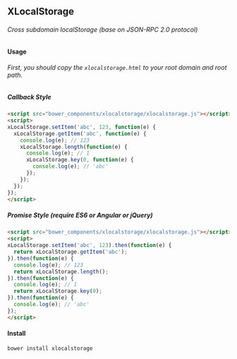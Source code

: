 ## XLocalStorage

###### Cross subdomain localStorage (base on JSON-RPC 2.0 protocol)

#### Usage

###### First, you should copy the `xlocalstorage.html` to your root domain and root path.

##### Callback Style

```html
<script src="bower_components/xlocalstorage/xlocalstorage.js"></script>
<script>
xLocalStorage.setItem('abc', 123, function(e) {
  xLocalStorage.getItem('abc', function(e) {
    console.log(e); // 123
    xLocalStorage.length(function(e) {
      console.log(e); // 1
      xLocalStorage.key(0, function(e) {
        console.log(e); // 'abc'
      });
    });
  });
});
</script>
```

##### Promise Style (require ES6 or Angular or jQuery)

```html
<script src="bower_components/xlocalstorage/xlocalstorage.js"></script>
<script>
xLocalStorage.setItem('abc', 123).then(function(e) {
  return xLocalStorage.getItem('abc');
}).then(function(e) {
  console.log(e); // 123
  return xLocalStorage.length();
}).then(function(e) {
  console.log(e); // 1
  return xLocalStorage.key(0);
}).then(function(e) {
  console.log(e); // 'abc'
});
</script>
```

#### Install

```
bower install xlocalstorage
```

